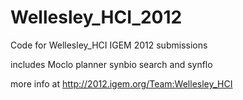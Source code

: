Wellesley_HCI_2012
==================
Code for Wellesley_HCI IGEM 2012 submissions

includes
  Moclo planner
  synbio search
  and synflo

more info at
http://2012.igem.org/Team:Wellesley_HCI